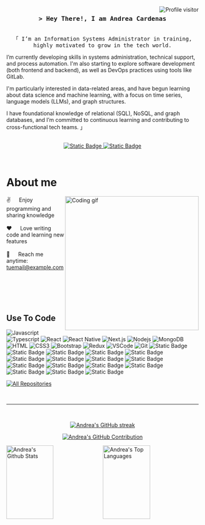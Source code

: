 <a href="https://komarev.com/ghpvc/?username=andreacardenas">
<img align="right" src="https://komarev.com/ghpvc/?username=andreacardenas&label=Visitors&color=0e75b6&style=flat" alt="Profile visitor" />
</a>

<!-- Intro -->
<h3 align="center">
<samp>&gt; Hey There!, I am
<b><span>Andrea Cardenas</span></b>
</samp>
</h3>

<p align="center">
<samp>
<br>
「 I’m an Information Systems Administrator in training, highly motivated to grow in the tech world.

I’m currently developing skills in systems administration, technical support, and process automation. I'm also starting to explore software development (both frontend and backend), as well as DevOps practices using tools like GitLab.

I'm particularly interested in data-related areas, and have begun learning about data science and machine learning, with a focus on time series, language models (LLMs), and graph structures.

I have foundational knowledge of relational (SQL), NoSQL, and graph databases, and I’m committed to continuous learning and contributing to cross-functional tech teams. 」
<br>
<br>
</samp>
</p>

<p align="center">
<a href="https://gitlab.com/andreacardenas" target="blank">
<img alt="Static Badge" src="https://img.shields.io/badge/Gitlab-black?logo=gitlab">
</a>
<a href="www.linkedin.com/in/andrea-cardenas" target="blank">
<img alt="Static Badge" src="https://img.shields.io/badge/LinkedIn-blue?logo=linkedin">
</a>
</p>
<br />

<!-- About Section -->
# About me

<p>
<img align="right" width="350" src="/assets/programmer.gif" alt="Coding gif" />

✌️ &emsp; Enjoy programming and sharing knowledge <br/><br/>
❤️ &emsp; Love writing code and learning new features<br/><br/>
📧 &emsp; Reach me anytime: tuemail@example.com<br/><br/>

</p>

<br/>
<br/>
<br/>

## Use To Code

![Javascript](https://img.shields.io/badge/Javascript-F0DB4F?style=for-the-badge&labelColor=black&logo=javascript&logoColor=F0DB4F)
![Typescript](https://img.shields.io/badge/Typescript-007acc?style=for-the-badge&labelColor=black&logo=typescript&logoColor=007acc)
![React](https://img.shields.io/badge/-React-61DBFB?style=for-the-badge&labelColor=black&logo=react&logoColor=61DBFB)
![React Native](https://img.shields.io/badge/React_Native-20232A?style=for-the-badge&logo=react&logoColor=61DAFB)
![Next.js](https://img.shields.io/badge/next.js-000000?style=for-the-badge&logo=nextdotjs&logoColor=white)
![Nodejs](https://img.shields.io/badge/Nodejs-3C873A?style=for-the-badge&labelColor=black&logo=node.js&logoColor=3C873A)
![MongoDB](https://img.shields.io/badge/MongoDB-4EA94B?style=for-the-badge&logo=mongodb&logoColor=white)
![HTML](https://img.shields.io/badge/HTML5-E34F26?style=for-the-badge&logo=html5&logoColor=white)
![CSS3](https://img.shields.io/badge/CSS3-1572B6?style=for-the-badge&logo=css3&logoColor=white)
![Bootstrap](https://img.shields.io/badge/Bootstrap-563D7C?style=for-the-badge&logo=bootstrap&logoColor=white)
![Redux](https://img.shields.io/badge/Redux-593D88?style=for-the-badge&logo=redux&logoColor=white)
![VSCode](https://img.shields.io/badge/Visual_Studio-0078d7?style=for-the-badge&logo=visual%20studio&logoColor=white)
![Git](https://img.shields.io/badge/Git-F05032?style=for-the-badge&logo=git&logoColor=white)
<img alt="Static Badge" src="https://img.shields.io/badge/Neo-black?logo=neo4j">
<img alt="Static Badge" src="https://img.shields.io/badge/Flutter-black?logo=flutter">
<img alt="Static Badge" src="https://img.shields.io/badge/AndroidStudio-black?logo=android">
<img alt="Static Badge" src="https://img.shields.io/badge/Docker-gray?logo=docker">
<img alt="Static Badge" src="https://img.shields.io/badge/LLMs-blue">
<img alt="Static Badge" src="https://img.shields.io/badge/Devops-blue">
<img alt="Static Badge" src="https://img.shields.io/badge/Kubernetes-gray?logo=kubernetes">
<img alt="Static Badge" src="https://img.shields.io/badge/Python-gray?logo=python">
<img alt="Static Badge" src="https://img.shields.io/badge/C%23-black?logo=c%23">
<img alt="Static Badge" src="https://img.shields.io/badge/TensorFlow-black?logo=tensorflow">
<img alt="Static Badge" src="https://img.shields.io/badge/Pytorch-black?logo=pytorch">
<img alt="Static Badge" src="https://img.shields.io/badge/Langchain-black?logo=langchain">
<img alt="Static Badge" src="https://img.shields.io/badge/ChromaDb-gray?logo=chromadb">
<img alt="Static Badge" src="https://img.shields.io/badge/SQL-gray?logo=sql">
<img alt="Static Badge" src="https://img.shields.io/badge/arangodb-gray?logo=arangodb">
<img alt="Static Badge" src="https://img.shields.io/badge/Linux-gray?logo=linux">
<br/>

<p align="left">
<a href="https://github.com/andreacardenas?tab=repositories" target="_blank"><img alt="All Repositories" title="All Repositories" src="https://img.shields.io/badge/-All%20Repos-2962FF?style=for-the-badge&logo=koding&logoColor=white"/></a>
</p>

<br/>
<hr/>
<br/>

<p align="center">
<a href="https://github.com/andreacardenas">
<img src="https://github-readme-streak-stats.herokuapp.com/?user=andreacardenas&theme=radical&border=7F3FBF&background=0D1117" alt="Andrea's GitHub streak"/>
</a>
</p>

<p align="center">
<a href="https://github.com/andreacardenas">
<img src="https://github-profile-summary-cards.vercel.app/api/cards/profile-details?username=andreacardenas&theme=radical" alt="Andrea's GitHub Contribution"/>
</a>
</p>

<a>
<a href="https://github.com/andreacardenas"><img alt="Andrea's Github Stats" src="https://denvercoder1-github-readme-stats.vercel.app/api?username=andreacardenas&show_icons=true&count_private=true&theme=react&border_color=7F3FBF&bg_color=0D1117&title_color=F85D7F&icon_color=F8D866" height="192px" width="49.5%"/></a>
<a href="https://github.com/andreacardenas"><img alt="Andrea's Top Languages" src="https://denvercoder1-github-readme-stats.vercel.app/api/top-langs/?username=andreacardenas&langs_count=8&layout=compact&theme=react&border_color=7F3FBF&bg_color=0D1117&title_color=F85D7F&icon_color=F8D866" height="192px" width="49.5%"/></a>
<br/>
</a>
